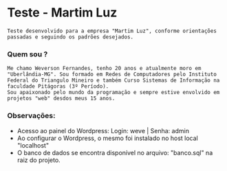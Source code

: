 
# Teste - Martim Luz
    Teste desenvolvido para a empresa "Martim Luz", conforme orientações passadas e seguindo os padrões desejados.
### Quem sou ?
    Me chamo Weverson Fernandes, tenho 20 anos e atualmente moro em "Uberlândia-MG". Sou formado em Redes de Computadores pelo Instituto Federal do Triangulo Mineiro e também Curso Sistemas de Informação na faculdade Pitágoras (3º Período).
    Sou apaixonado pelo mundo da programação e sempre estive envolvido em projetos "web" desdos meus 15 anos.

### Observações:
  - Acesso ao painel do Wordpress: Login: weve | Senha: admin
  - Ao configurar o Wordpress, o mesmo foi instalado no host local "localhost"
  - O banco de dados se encontra disponível no arquivo: "banco.sql" na raiz do projeto.
